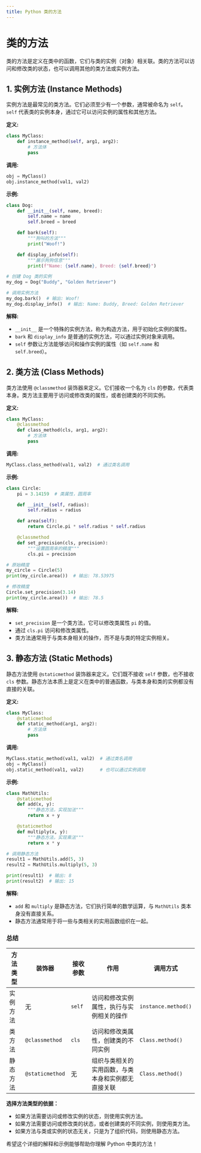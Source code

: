 ```yaml
---
title: Python 类的方法
---
```


# 类的方法

类的方法是定义在类中的函数，它们与类的实例（对象）相关联。类的方法可以访问和修改类的状态，也可以调用其他的类方法或实例方法。

## 1. 实例方法 (Instance Methods)

实例方法是最常见的类方法。它们必须至少有一个参数，通常被命名为 `self`。`self` 代表类的实例本身，通过它可以访问实例的属性和其他方法。

**定义:**

```python
class MyClass:
    def instance_method(self, arg1, arg2):
        # 方法体
        pass
```

**调用:**

```python
obj = MyClass()
obj.instance_method(val1, val2)
```

**示例:**

```python
class Dog:
    def __init__(self, name, breed):
        self.name = name
        self.breed = breed

    def bark(self):
        """狗叫的方法"""
        print("Woof!")

    def display_info(self):
        """展示狗狗信息"""
        print(f"Name: {self.name}, Breed: {self.breed}")

# 创建 Dog 类的实例
my_dog = Dog("Buddy", "Golden Retriever")

# 调用实例方法
my_dog.bark()  # 输出: Woof!
my_dog.display_info()  # 输出: Name: Buddy, Breed: Golden Retriever
```

**解释:**

*   `__init__` 是一个特殊的实例方法，称为构造方法，用于初始化实例的属性。
*   `bark` 和 `display_info` 是普通的实例方法，可以通过实例对象来调用。
*   `self` 参数让方法能够访问和操作实例的属性（如 `self.name` 和 `self.breed`）。

## 2. 类方法 (Class Methods)

类方法使用 `@classmethod` 装饰器来定义。它们接收一个名为 `cls` 的参数，代表类本身。类方法主要用于访问或修改类的属性，或者创建类的不同实例。

**定义:**

```python
class MyClass:
    @classmethod
    def class_method(cls, arg1, arg2):
        # 方法体
        pass
```

**调用:**

```python
MyClass.class_method(val1, val2)  # 通过类名调用
```

**示例:**

```python
class Circle:
    pi = 3.14159  # 类属性，圆周率

    def __init__(self, radius):
        self.radius = radius

    def area(self):
        return Circle.pi * self.radius * self.radius

    @classmethod
    def set_precision(cls, precision):
        """设置圆周率的精度"""
        cls.pi = precision

# 原始精度
my_circle = Circle(5)
print(my_circle.area())  # 输出: 78.53975

# 修改精度
Circle.set_precision(3.14)
print(my_circle.area())  # 输出: 78.5
```

**解释:**

*   `set_precision` 是一个类方法，它可以修改类属性 `pi` 的值。
*   通过 `cls.pi` 访问和修改类属性。
*   类方法通常用于与类本身相关的操作，而不是与类的特定实例相关。

## 3. 静态方法 (Static Methods)

静态方法使用 `@staticmethod` 装饰器来定义。它们既不接收 `self` 参数，也不接收 `cls` 参数。静态方法本质上是定义在类中的普通函数，与类本身和类的实例都没有直接的关联。

**定义:**

```python
class MyClass:
    @staticmethod
    def static_method(arg1, arg2):
        # 方法体
        pass
```

**调用:**

```python
MyClass.static_method(val1, val2)  # 通过类名调用
obj = MyClass()
obj.static_method(val1, val2)      # 也可以通过实例调用
```

**示例:**

```python
class MathUtils:
    @staticmethod
    def add(x, y):
        """静态方法，实现加法"""
        return x + y

    @staticmethod
    def multiply(x, y):
        """静态方法，实现乘法"""
        return x * y

# 调用静态方法
result1 = MathUtils.add(5, 3)
result2 = MathUtils.multiply(5, 3)

print(result1)  # 输出: 8
print(result2)  # 输出: 15
```

**解释:**

*   `add` 和 `multiply` 是静态方法，它们执行简单的数学运算，与 `MathUtils` 类本身没有直接关系。
*   静态方法通常用于将一些与类相关的实用函数组织在一起。

### 总结

| 方法类型 | 装饰器             | 接收参数   | 作用                        | 调用方式                |
|------|-----------------|--------|---------------------------|---------------------|
| 实例方法 | 无               | `self` | 访问和修改实例属性，执行与实例相关的操作      | `instance.method()` |
| 类方法  | `@classmethod`  | `cls`  | 访问和修改类属性，创建类的不同实例         | `Class.method()`    |
| 静态方法 | `@staticmethod` | 无      | 组织与类相关的实用函数，与类本身和实例都无直接关联 | `Class.method()`    |

**选择方法类型的依据：**

*   如果方法需要访问或修改实例的状态，则使用实例方法。
*   如果方法需要访问或修改类的状态，或者创建类的不同实例，则使用类方法。
*   如果方法与类或实例的状态无关，只是为了组织代码，则使用静态方法。

希望这个详细的解释和示例能够帮助你理解 Python 中类的方法！
